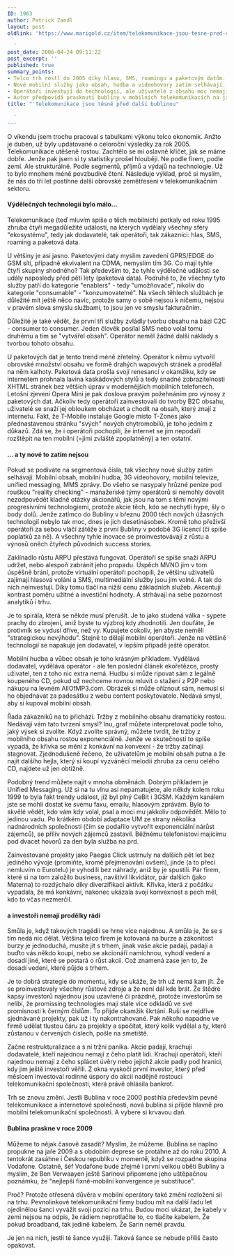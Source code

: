 ```yaml
---
ID: 1963
author: Patrick Zandl
layout: post
oldlink: 'https://www.marigold.cz/item/telekomunikace-jsou-tesne-pred-dalsi-bublinou

  '
post_date: 2006-04-24 09:11:22
post_excerpt: ''
published: true
summary_points:
- Telco trh rostl do 2005 díky hlasu, SMS, roamingu a paketovým datům.
- Nové mobilní služby jako obsah, hudba a videohovory zatím selhávají.
- Operátoři investují do technologií, ale uživatelé z obsahu moc nemají.
- Autor předpovídá prasknutí bubliny v mobilních telekomunikacích na jaře 2009.
title: "'Telekomunikace jsou těsně před další bublinou"

  '
---
```


<p>O víkendu jsem trochu pracoval s tabulkami výkonu telco ekonomik. Anžto je duben, už byly updatované o celoroční výsledky za rok 2005. Telekomunikace utěšeně rostou. Zachtělo se mi oslavně křičet, jak se máme dobře. Jenže pak jsem si ty statistiky prošel hlouběji. Ne podle firem, podle zemí. Ale strukturálně. Podle segmentů, příjmů a výdajů na technologie. Už to bylo mnohem méně povzbudivé čtení. Následuje výklad, proč si myslím, že nás do tří let postihne další obrovské zemětřesení v telekomunikačním sektoru. </p>

<h4>Výdělečných technologií bylo málo...</h4>
<p>Telekomunikace (teď mluvím spíše o těch mobilních) potkaly od roku 1995 zhruba čtyři megadůležité událostí, na kterých vydělaly všechny sféry "ekosystému", tedy jak dodavatelé, tak operátoři, tak zákazníci: hlas, SMS, roaming a paketová data. </p>

<p>U většiny je asi jasno. Paketovými daty myslím zavedení GPRS/EDGE do GSM sítí, případně ekvivalent na CDMA, nemyslím tím 3G. Co mají tyhle čtyři skupiny shodného? Tak především to, že tyhle výdělečné události se udály naposledy před pěti lety (paketová data). Podruhé to, že všechny tyto služby patří do kategorie "enablers" - tedy "umožňovače", nikoliv do kategorie "consumable" - "konzumovatelné". Na všech těhlech službách je důležité mít ještě něco navíc, protože samy o sobě nejsou k ničemu, nejsou v pravém slova smyslu službami, to jsou jen ve smyslu fakturačním. </p>

<p>Důležité je také vědět, že první tři služby zvládly tvorbu obsahu na bázi C2C - consumer to consumer. Jeden člověk posílal SMS nebo volal tomu druhému a tím se "vytvářel obsah". Operátor neměl žádné další náklady s tvorbou tohoto obsahu.
</p>

<!--more--><p>U paketových dat je tento trend méně zřetelný. Operátor k němu vytvořil obrovské množství obsahu ve formě drahých wapových stránek a prodělal na něm kalhoty. Paketová data prošla svojí renesancí v okamžiku, kdy se internetem prohnala lavina kaskádových stylů a tedy snadné zobrazitelnosti XHTML stránek bez větších úprav v modernějších mobilních telefonech. Letošní zjevení Opera Mini je pak doslova pravým požehnáním pro výnosy z paketových dat. Ačkoliv tedy operátoři zainvestovali do tvorby B2C obsahu, uživatelé se snaží jej obloukem obcházet a chodit na obsah, který znají z internetu. Fakt, že T-Mobile instaluje Google místo T-Zones jako přednastavenou stránku "svých" nových chytromobilů, je toho jedním z důkazů. Zdá se, že i operátoři pochopili, že internet se jim nepodaří rozštěpit na ten mobilní (=jimi zvláště zpoplatněný) a ten ostatní. </p>

<h4>... a ty nové to zatím nejsou</h4>
<p>Pokud se podíváte na segmentová čísla, tak všechny nové služby zatím selhávají. Mobilní obsah, mobilní hudba, 3G videohovory, mobilní televize, unified messaging, MMS zprávy. Do všeho se nasypaly hrůzné peníze pod rouškou "reality checking" -   manažerské týmy operátorů si nemohly dovolit nezodpovědět kladně otázky akcionářů, jak jsou na tom s těmi novými progresivními technologiemi, protože akcie těch, kdo se nechytli hype, šly o body dolů. Jenže zatímco do Bubliny v březnu 2000 těch nových úžasných technologií nebylo tak moc, dnes je jich desetinásobek. Kromě toho přeživší operátoři za sebou vláčí zátěže z první Bubliny v podobě 3G licencí (či spíše poplatků za ně). A všechny tyhle inovace se proinvestovávají z růstu a výnosů oněch čtyřech původních success stories. </p>

<p>Zaklínadlo růstu ARPU přestává fungovat. Operátoři se spíše snaží ARPU udržet, nebo alespoň zabránit jeho propadu. Úspěch MVNO jim v tom úspěšně brání, protože virtuální operátoři pochopili, že většinu uživatelů zajímají hlasová volání a SMS, multimediální služby jsou jim volné. A tak do nich neinvestují. Díky tomu tlačí na nižší cenu základních služeb. Akcentují kontrast poměru užitné a investiční hodnoty. A strhávají na sebe pozornost analytiků i trhu. </p>

<p>Je to spirála, která se někde musí přerušit. Je to jako studená válka - sypete prachy do zbrojení, aniž byste tu výzbroj kdy zhodnotili. Jen doufáte, že protivník se vydusí dříve, než vy. Kupujete cokoliv, jen abyste neměli "strategickou nevýhodu". Stejně to dělají mobilní operátoři. Jenže na většině technologií se napakuje jen dodavatel, v lepším případě ještě operátor. </p>

<p>Mobilní hudba a vůbec obsah je toho krásným příkladem. Vydělává dodavatel, vydělává operátor - ale ten poslední článek ekořetězce, prostý uživatel, ten z toho nic extra nemá. Hudbu si může ripovat sám z legálně koupeného CD, pokud už nechceme rovnou mluvit o stažení z P2P nebo nákupu na levném AllOfMP3.com. Obrázek si může oříznout sám, nemusí si ho objednávat za padesátku z webu content poskytovatele. Nedává smysl, aby si kupoval mobilní obsah. </p>

<p>Řada zákazníků na to přichází. Tržby z mobilního obsahu dramaticky rostou. Nedávají vám tato tvrzení smysl? Inu, graf můžete interpretovat podle toho, jaký výsek si zvolíte. Když zvolíte správný, můžete tvrdit, že tržby z mobilního obsahu rostou exponenciálně. Jenže ve skutečnosti to spíše vypadá, že křivka se mění z konkávní na konvexní - že tržby začínají stagnovat. Zjednodušeně řečeno, že uživatelům je mobilní obsah putna a že najít dalšího hejla, který si koupí vyzváněcí melodii zhruba za cenu celého CD, najdete už jen obtížně. </p>

<p>Podobný trend můžete najít v mnoha obměnách. Dobrým příkladem je Unified Messaging. Už si na tu vlnu asi nepamatujete, ale někdy kolem roku 1999 to byla fakt trendy událost, jíž byl plný CeBit i 3GSM.  Každým kanálem jste se mohli dostat ke svému faxu, emailu, hlasovým zprávám. Bylo to skvělé vědět, kdo vám kdy volal, psal a moci mu jakkoliv odpovědět. Mělo to jedinou vadu. Po krátkém období adaptace UM ze strany několika nadnárodních společností (čím se podařilo vytvořit exponenciální nárůst zájemců), se příliv nových zájemců zastavil. Běžnému telefonistovi majícímu pod dvacet hovorů za den byla služba na prd. </p>

<p>Zainvestované projekty jako Paegas Click ustrnuly na dalších pět let bez jediného vývoje (promiňte, kromě přejmenování ovšem), jinde (a to přeci nemluvím o Eurotelu) je vyhodili bez náhrady, aniž by je spustili. Pár firem, které si na tom založilo business, navštívil likvidátor, pár dalších (jako Materna) to rozdýchalo díky diverzifikaci aktivit. Křivka, která z počátku vypadala, že má konkávní, nakonec ukázala svoji konvexnost a pech měl, kdo to včas nezmerčil. </p>

<h4>a investoři nemají prodělky rádi</h4>
<p>Smůla je, když takových tragédií se hrne více najednou. A smůla je, že se s tím nedá nic dělat. Většina telco firem je kotovaná na burze a zákonitost burzy je jednoduchá, musíte jít s trhem, jinak vaše akcie padají, padají a buďto vás někdo koupí, nebo se akcionáří namíchnou, vyhodí vedení a dosadí jiné, které se postará o růst akcií. Což znamená zase jen to, že dosadí vedení, které půjde s trhem. </p>

<p>Je to dobrá strategie do momentu, kdy se ukáže, že trh už nemá kam jít. Že se proinvestovaly všechny růstové zdroje a že není dál kde brát. Že štědré kapsy investorů najednou jsou uzavřené či prázdné, protože investorům se nelíbí, že promissing technologies mají stále více odkladů ve své promisnosti k černým číslům. To přijde okamžik škrtání. Ruší se nejdříve sjednávané projekty, pak už i ty nakontrahované. Pak někoho napadne ve firmě udělat tlustou čáru za projekty a spočítat, který kolik vydělal a ty, které zůstanou v červených číslech, pošle na smetiště. </p>

<p>Začne restrukturalizace a s ní tržní panika. Akcie padají, krachují dodavatelé, kteří najednou nemají z čeho platit lidi.  Krachují operátoři, kteří najednou nemají z čeho splácet úvěry nebo jejichž akcie padly pod hranici, kdy jim ještě investoři věřili. Z okna vyskočí první investor, který před měsícem investoval rodinné úspory do akcií nadějně rostoucí telekomunikační společnosti, která právě ohlásila bankrot. </p>

<p>Trh se znovu změní. Jestli Bublina v roce 2000 postihla především pevné telekomunikace a internetové společnosti, nová bublina si přijde hlavně pro mobilní telekomunikační společnosti. A vybere si krvavou daň. </p>

<h4>Bublina praskne v roce 2009</h4>
<p>Můžeme to nějak časově zasadit? Myslím, že můžeme. Bublina se naplno propukne na jaře 2009 a s obdobím deprese se protáhne až do roku 2010. A tentokrát zasáhne i Českou republiku v momentě, když se rozpadne skupina Vodafone. Ostatně, šéf Vodafone bude zřejmě i první velkou obětí Bubliny a myslím, že Ben Verwaayen ještě Sarinovi připomene jeho uštěpačnou poznámku, že "nejlepší fixně-mobilní konvergence je substituce". </p>

<p>Proč? Protože otřesená důvěra v mobilní operátory také změní rozložení sil na trhu. Pevnolinkové telekomunikační firmy budou mít na další řadu let ojedinělou šanci vyvážit svoji pozici na trhu. Budou moci ukázat, že kabely v zemi nejsou na odpis, že rádiem neprotlačíte to, co tlačíte kabelem. Že pokud broadband, tak jedině kabelem. Že Sarin neměl pravdu. </p>

<p>Je jen na nich, jestli té šance využijí. Taková šance se nebude příliš často opakovat.
</p>